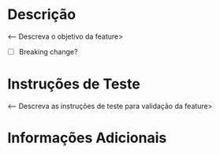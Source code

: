 # Descrição

<-- Descreva o objetivo da feature>

- [ ] Breaking change?

# Instruções de Teste

<-- Descreva as instruções de teste para validação da feature>

# Informações Adicionais
